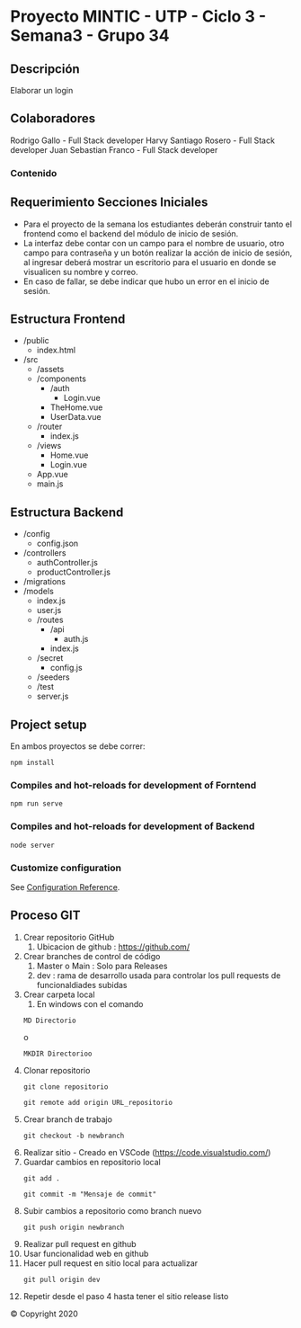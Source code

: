 # Proyecto MINTIC - UTP - Ciclo 3 - Semana3 - Grupo 34

## Descripción

Elaborar un login

## Colaboradores
Rodrigo Gallo - Full Stack developer
Harvy Santiago Rosero - Full Stack developer
Juan Sebastian Franco - Full Stack developer

### Contenido

## Requerimiento Secciones Iniciales

- Para el proyecto de la semana los estudiantes deberán construir tanto el frontend como el backend del módulo de inicio de sesión.
- La interfaz debe contar con un campo para el nombre de usuario, otro campo para contraseña y un botón realizar la acción de inicio de sesión, al ingresar deberá mostrar un escritorio para el usuario en donde se visualicen su nombre y correo. 
- En caso de fallar, se debe indicar que hubo un error en el inicio de sesión.

## Estructura Frontend

- /public
  - index.html
- /src
  - /assets
  - /components
    - /auth
      - Login.vue
    - TheHome.vue
    - UserData.vue
  - /router
    - index.js
  - /views 
    - Home.vue
    - Login.vue
  - App.vue
  - main.js

## Estructura Backend

- /config
  - config.json
- /controllers
  - authController.js
  - productController.js
- /migrations
- /models
  - index.js
  - user.js
  - /routes
    - /api
      - auth.js
    - index.js
  - /secret
    - config.js
  - /seeders
  - /test
  - server.js

## Project setup
En ambos proyectos se debe correr:

```
npm install
```

### Compiles and hot-reloads for development of Forntend
```
npm run serve
```

### Compiles and hot-reloads for development of Backend
```
node server
```

### Customize configuration
See [Configuration Reference](https://cli.vuejs.org/config/).

## Proceso GIT

1. Crear repositorio GitHub 
   1. Ubicacion de github : https://github.com/
2. Crear branches de control de código
   1. Master o Main : Solo para Releases
   2. dev :  rama de desarrollo usada para controlar los pull requests de funcionaldiades subidas
3. Crear carpeta local 
   1. En windows con el comando 
   ```
   MD Directorio
   ```
   o
   ```
   MKDIR Directorioo 
   ```
4. Clonar repositorio 
   ```
   git clone repositorio
   ```
   ```
   git remote add origin URL_repositorio
   ```
5. Crear branch de trabajo 
   ```
   git checkout -b newbranch
   ```
6. Realizar sitio - Creado en VSCode (https://code.visualstudio.com/)
7. Guardar cambios en repositorio local 
   ```
   git add .
   ```
   ```
   git commit -m "Mensaje de commit"
   ```
8. Subir cambios a repositorio como branch nuevo
   ```
   git push origin newbranch
   ```
9.  Realizar pull request en github
   1. Usar funcionalidad  web en github
10. Hacer pull request en sitio local para actualizar
    ```
    git pull origin dev
    ```
12. Repetir desde el paso 4 hasta tener el sitio release listo


&copy; Copyright 2020 

